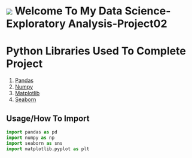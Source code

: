 # ![](https://ga-dash.s3.amazonaws.com/production/assets/logo-9f88ae6c9c3871690e33280fcf557f33.png) Welcome To My Data Science-Exploratory Analysis-Project02
# Python Libraries Used To Complete Project

1. [Pandas](#pandas)
1. [Numpy](#numpy)
1. [Matplotlib](#matplotlib)
1. [Seaborn](#seaborn)

## Usage/How To Import

```python
import pandas as pd
import numpy as np
import seaborn as sns
import matplotlib.pyplot as plt




